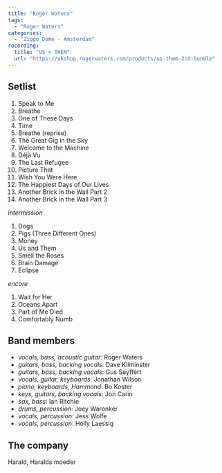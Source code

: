 ```yaml
---
title: "Roger Waters"
tags:
  - "Roger Waters"
categories:
  - "Ziggo Dome - Amsterdam"
recording:
  title: "US + THEM"
  url: "https://ukshop.rogerwaters.com/products/us-them-2cd-bundle"
---
```

Setlist
-------
1. Speak to Me
1. Breathe
1. One of These Days
1. Time
1. Breathe (reprise)
1. The Great Gig in the Sky
1. Welcome to the Machine
1. Déjà Vu
1. The Last Refugee
1. Picture That
1. Wish You Were Here
1. The Happiest Days of Our Lives
1. Another Brick in the Wall Part 2
1. Another Brick in the Wall Part 3

_intermission_

1. Dogs
1. Pigs (Three Different Ones)
1. Money
1. Us and Them
1. Smell the Roses
1. Brain Damage
1. Eclipse

_encore_

1. Wait for Her
1. Oceans Apart
1. Part of Me Died
1. Comfortably Numb

Band members
------------
* _vocals, bass, acoustic guitar_: Roger Waters
* _guitars, bass, backing vocals_: Dave Kilminster
* _guitars, bass, backing vocals_: Gus Seyffert
* _vocals, guitar, keyboards_: Jonathan Wilson
* _piano, keyboards, Hammond_: Bo Koster
* _keys, guitars, backing vocals_: Jon Carin
* _sax, bass_: Ian Ritchie
* _drums, percussion_: Joey Waronker
* _vocals, percussion_: Jess Wolfe
* _vocals, percussion_: Holly Laessig

The company
-----------
Harald, Haralds moeder

